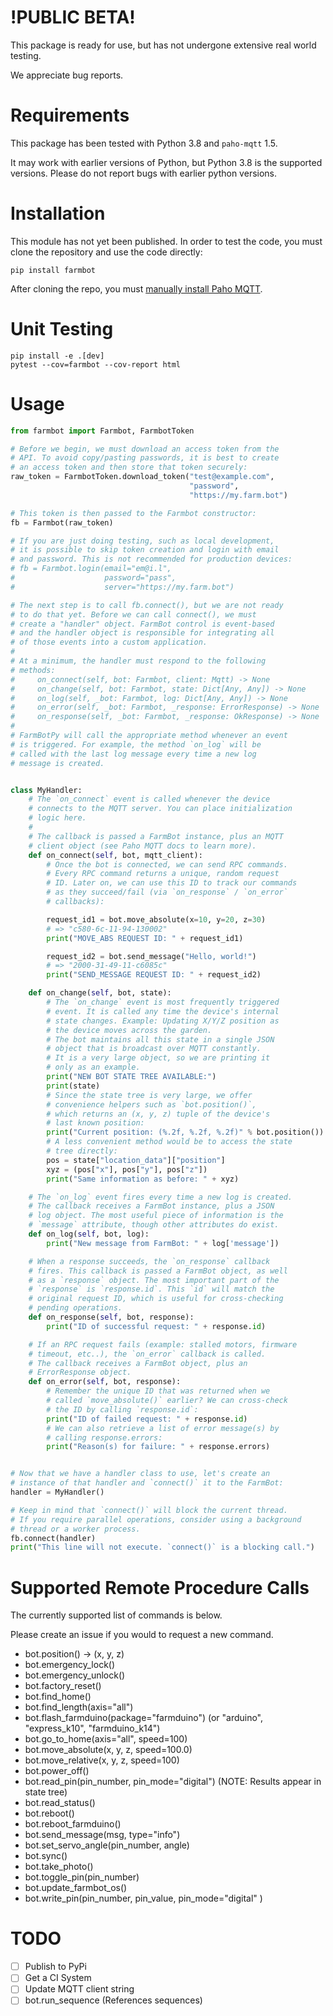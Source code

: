 # !PUBLIC BETA!

This package is ready for use, but has not undergone extensive real world testing.

We appreciate bug reports.

# Requirements

This package has been tested with Python 3.8 and `paho-mqtt` 1.5.

It may work with earlier versions of Python, but Python 3.8 is the supported versions. Please do not report bugs with earlier python versions.

# Installation

This module has not yet been published. In order to test the code, you must clone the repository and use the code directly:

```
pip install farmbot
```

After cloning the repo, you must [manually install Paho MQTT](https://pypi.org/project/paho-mqtt/).

# Unit Testing

```
pip install -e .[dev]
pytest --cov=farmbot --cov-report html
```

# Usage

```python
from farmbot import Farmbot, FarmbotToken

# Before we begin, we must download an access token from the
# API. To avoid copy/pasting passwords, it is best to create
# an access token and then store that token securely:
raw_token = FarmbotToken.download_token("test@example.com",
                                        "password",
                                        "https://my.farm.bot")

# This token is then passed to the Farmbot constructor:
fb = Farmbot(raw_token)

# If you are just doing testing, such as local development,
# it is possible to skip token creation and login with email
# and password. This is not recommended for production devices:
# fb = Farmbot.login(email="em@i.l",
#                    password="pass",
#                    server="https://my.farm.bot")

# The next step is to call fb.connect(), but we are not ready
# to do that yet. Before we can call connect(), we must
# create a "handler" object. FarmBot control is event-based
# and the handler object is responsible for integrating all
# of those events into a custom application.
#
# At a minimum, the handler must respond to the following
# methods:
#     on_connect(self, bot: Farmbot, client: Mqtt) -> None
#     on_change(self, bot: Farmbot, state: Dict[Any, Any]) -> None
#     on_log(self, _bot: Farmbot, log: Dict[Any, Any]) -> None
#     on_error(self, _bot: Farmbot, _response: ErrorResponse) -> None
#     on_response(self, _bot: Farmbot, _response: OkResponse) -> None
#
# FarmBotPy will call the appropriate method whenever an event
# is triggered. For example, the method `on_log` will be
# called with the last log message every time a new log
# message is created.


class MyHandler:
    # The `on_connect` event is called whenever the device
    # connects to the MQTT server. You can place initialization
    # logic here.
    #
    # The callback is passed a FarmBot instance, plus an MQTT
    # client object (see Paho MQTT docs to learn more).
    def on_connect(self, bot, mqtt_client):
        # Once the bot is connected, we can send RPC commands.
        # Every RPC command returns a unique, random request
        # ID. Later on, we can use this ID to track our commands
        # as they succeed/fail (via `on_response` / `on_error`
        # callbacks):

        request_id1 = bot.move_absolute(x=10, y=20, z=30)
        # => "c580-6c-11-94-130002"
        print("MOVE_ABS REQUEST ID: " + request_id1)

        request_id2 = bot.send_message("Hello, world!")
        # => "2000-31-49-11-c6085c"
        print("SEND_MESSAGE REQUEST ID: " + request_id2)

    def on_change(self, bot, state):
        # The `on_change` event is most frequently triggered
        # event. It is called any time the device's internal
        # state changes. Example: Updating X/Y/Z position as
        # the device moves across the garden.
        # The bot maintains all this state in a single JSON
        # object that is broadcast over MQTT constantly.
        # It is a very large object, so we are printing it
        # only as an example.
        print("NEW BOT STATE TREE AVAILABLE:")
        print(state)
        # Since the state tree is very large, we offer
        # convenience helpers such as `bot.position()`,
        # which returns an (x, y, z) tuple of the device's
        # last known position:
        print("Current position: (%.2f, %.2f, %.2f)" % bot.position())
        # A less convenient method would be to access the state
        # tree directly:
        pos = state["location_data"]["position"]
        xyz = (pos["x"], pos["y"], pos["z"])
        print("Same information as before: " + xyz)

    # The `on_log` event fires every time a new log is created.
    # The callback receives a FarmBot instance, plus a JSON
    # log object. The most useful piece of information is the
    # `message` attribute, though other attributes do exist.
    def on_log(self, bot, log):
        print("New message from FarmBot: " + log['message'])

    # When a response succeeds, the `on_response` callback
    # fires. This callback is passed a FarmBot object, as well
    # as a `response` object. The most important part of the
    # `response` is `response.id`. This `id` will match the
    # original request ID, which is useful for cross-checking
    # pending operations.
    def on_response(self, bot, response):
        print("ID of successful request: " + response.id)

    # If an RPC request fails (example: stalled motors, firmware
    # timeout, etc..), the `on_error` callback is called.
    # The callback receives a FarmBot object, plus an
    # ErrorResponse object.
    def on_error(self, bot, response):
        # Remember the unique ID that was returned when we
        # called `move_absolute()` earlier? We can cross-check
        # the ID by calling `response.id`:
        print("ID of failed request: " + response.id)
        # We can also retrieve a list of error message(s) by
        # calling response.errors:
        print("Reason(s) for failure: " + response.errors)


# Now that we have a handler class to use, let's create an
# instance of that handler and `connect()` it to the FarmBot:
handler = MyHandler()

# Keep in mind that `connect()` will block the current thread.
# If you require parallel operations, consider using a background
# thread or a worker process.
fb.connect(handler)
print("This line will not execute. `connect()` is a blocking call.")
```

# Supported Remote Procedure Calls

The currently supported list of commands is below.

Please create an issue if you would to request a new command.

 * bot.position() -> (x, y, z)
 * bot.emergency_lock()
 * bot.emergency_unlock()
 * bot.factory_reset()
 * bot.find_home()
 * bot.find_length(axis="all")
 * bot.flash_farmduino(package="farmduino") (or "arduino", "express_k10", "farmduino_k14")
 * bot.go_to_home(axis="all", speed=100)
 * bot.move_absolute(x, y, z, speed=100.0)
 * bot.move_relative(x, y, z, speed=100)
 * bot.power_off()
 * bot.read_pin(pin_number, pin_mode="digital") (NOTE: Results appear in state tree)
 * bot.read_status()
 * bot.reboot()
 * bot.reboot_farmduino()
 * bot.send_message(msg, type="info")
 * bot.set_servo_angle(pin_number, angle)
 * bot.sync()
 * bot.take_photo()
 * bot.toggle_pin(pin_number)
 * bot.update_farmbot_os()
 * bot.write_pin(pin_number, pin_value, pin_mode="digital" )

# TODO

 - [ ] Publish to PyPi
 - [ ] Get a CI System
 - [ ] Update MQTT client string
 - [ ] bot.run_sequence (References sequences)
